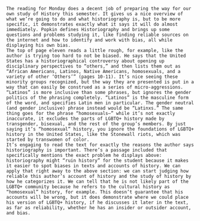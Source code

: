 	The reading for Monday does a decent job of preparing the way for our own study of History this semester. It gives us a nice overview of what we’re going to do and what historiography is, but to be more specific, it demonstrates exactly what it says it will do almost immediately. Popkin defines Historiography and brings up some questions and problems studying it, like finding reliable sources on the internet and how to identify and work with bias, all while displaying his own bias.
	The top of page eleven reads a little rough, for example, like the author is trying too hard to not be biased. He says that the United States has a historiographical controversy about opening up disciplinary perspectives to “others,” and then lists them out as “African Americans, Latinos, Native Americans, homosexuals, and a variety of other ‘Others’” (pages 10-11). It’s nice seeing these minority groups recognized, but the way they are presented is put in a way that can easily be construed as a series of micro-aggressions. “Latinos” is more inclusive than some phrases, but ignores the gender politics of the phrasing completely. “Latinos” is the masculine form of the word, and specifies Latin men in particular. The gender neutral (and gender inclusive) phrase instead would be “Latinxs.” The same thing goes for the phrase “homosexuals—” while it’s not exactly inaccurate, it excludes the parts of LGBTQ+ history made by transgender, bisexual, and the rest of the group’s members. By just saying it’s “homosexual” history, you ignore the foundations of LGBTQ+ history in the United States, like the Stonewall riots, which was started by transwomen of color. 
	It’s engaging to read the text for exactly the reasons the author says historiography is important. There’s a passage included that specifically mentions the exact problem he displays above: historiography might “ruin history” for the student because it makes it easier to spot biases in texts and accounts of history. We can apply that right away to the above section: we can start judging how reliable this author’s account of history and the study of history by how he categorizes it. We can tell that he is not likely part of the LGBTQ+ community because he refers to the cultural history as “homosexual” history, for example. This doesn’t guarantee that his accounts will be wrong, but it does demonstrate where we could place his version of LGBTQ+ history, if he discusses it later in the text, as far as reliability, whether he has an insider or outsider account, and bias.
